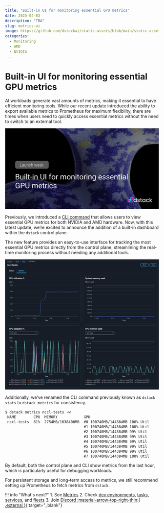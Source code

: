 ```yaml
---
title: "Built-in UI for monitoring essential GPU metrics"
date: 2025-04-03
description: "TBA"
slug: metrics-ui
image: https://github.com/dstackai/static-assets/blob/main/static-assets/images/dstack-metrics-ui-v3-min.png?raw=true
categories:
  - Monitoring
  - AMD
  - NVIDIA
---
```


# Built-in UI for monitoring essential GPU metrics

AI workloads generate vast amounts of metrics, making it essential to have efficient monitoring tools. While our recent
update introduced the ability to export available metrics to Prometheus for maximum flexibility, there are times when
users need to quickly access essential metrics without the need to switch to an external tool.

<img src="https://github.com/dstackai/static-assets/blob/main/static-assets/images/dstack-metrics-ui-v3-min.png?raw=true" width="630"/>

Previously, we introduced a [CLI command](dstack-metrics.md) that allows users to view essential GPU metrics for both NVIDIA
and AMD hardware. Now, with this latest update, we’re excited to announce the addition of a built-in dashboard within
the `dstack` control plane.

<!-- more -->

The new feature provides an easy-to-use interface for tracking the most essential GPU metrics
directly from the control plane, streamlining the real-time monitoring process without needing any additional tools.

<img src="https://github.com/dstackai/static-assets/blob/main/static-assets/images/dstack-metrics-ui-dashboard.png?raw=true" width="800">

Additionally, we’ve renamed the CLI command previously known as `dstack stats` to `dstack metrics` for consistency.

<div class="termy">

```shell
$ dstack metrics nccl-tests -w
 NAME        CPU  MEMORY            GPU
 nccl-tests  81%  2754MB/1638400MB  #0 100740MB/144384MB 100% Util
                                    #1 100740MB/144384MB 100% Util
                                    #2 100740MB/144384MB 99% Util
                                    #3 100740MB/144384MB 99% Util
                                    #4 100740MB/144384MB 99% Util
                                    #5 100740MB/144384MB 99% Util
                                    #6 100740MB/144384MB 99% Util
                                    #7 100740MB/144384MB 100% Util
```

</div>

By default, both the control plane and CLI show metrics from the last hour, which is particularly useful for debugging
workloads. 

For persistent storage and long-term access to metrics, we still recommend setting up Prometheus to fetch
metrics from `dstack`.

!!! info "What's next?"
    1. See [Metrics](../../docs/concepts/metrics.md)
    2. Check [dev environments](../../docs/concepts/dev-environments.md), [tasks](../../docs/concepts/tasks.md), [services](../../docs/concepts/services.md), and [fleets](../../docs/concepts/fleets.md)
    3. Join [Discord :material-arrow-top-right-thin:{ .external }](https://discord.gg/u8SmfwPpMd){:target="_blank"}

